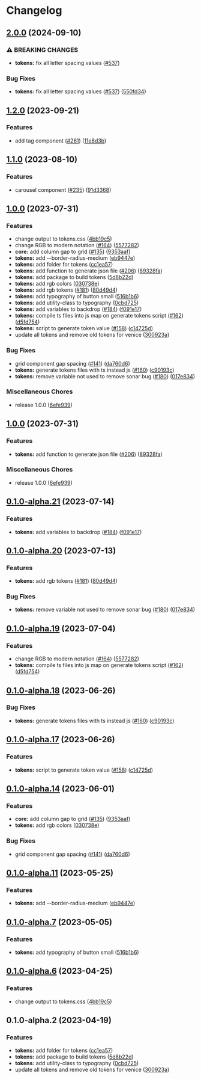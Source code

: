 # Changelog

## [2.0.0](https://github.com/juntossomosmais/atomium/compare/atomium-tokens-v1.2.0...atomium-tokens-v2.0.0) (2024-09-10)


### ⚠ BREAKING CHANGES

* **tokens:** fix all letter spacing values ([#537](https://github.com/juntossomosmais/atomium/issues/537))

### Bug Fixes

* **tokens:** fix all letter spacing values ([#537](https://github.com/juntossomosmais/atomium/issues/537)) ([550fd34](https://github.com/juntossomosmais/atomium/commit/550fd34de953a8868551f9906c28bbd5e3d9786a))

## [1.2.0](https://github.com/juntossomosmais/atomium/compare/atomium-tokens-v1.1.0...atomium-tokens-v1.2.0) (2023-09-21)


### Features

* add tag component ([#261](https://github.com/juntossomosmais/atomium/issues/261)) ([11e8d3b](https://github.com/juntossomosmais/atomium/commit/11e8d3b59714eff3710f78cc0c7ebf6a64629ec1))

## [1.1.0](https://github.com/juntossomosmais/atomium/compare/atomium-tokens-v1.0.0...atomium-tokens-v1.1.0) (2023-08-10)


### Features

* carousel component ([#235](https://github.com/juntossomosmais/atomium/issues/235)) ([91d3368](https://github.com/juntossomosmais/atomium/commit/91d33687318d6842f577509bf6d0587c6ac4c340))

## [1.0.0](https://github.com/juntossomosmais/atomium/compare/atomium-tokens-v1.0.0...atomium-tokens-v1.0.0) (2023-07-31)


### Features

* change output to tokens.css ([4bb19c5](https://github.com/juntossomosmais/atomium/commit/4bb19c5ac4476f087399c486692f7f72d58ff300))
* change RGB to modern notation ([#164](https://github.com/juntossomosmais/atomium/issues/164)) ([5577282](https://github.com/juntossomosmais/atomium/commit/5577282d319982a9ebcec57cba80db1a166c9158))
* **core:** add column gap to grid ([#135](https://github.com/juntossomosmais/atomium/issues/135)) ([9353aaf](https://github.com/juntossomosmais/atomium/commit/9353aafa50d91edb76a60e441cdcf514124a4986))
* **tokens:** add --border-radius-medium ([eb9447e](https://github.com/juntossomosmais/atomium/commit/eb9447e4981c4d7f1df2d4d6a5930087fab15de9))
* **tokens:** add folder for tokens ([cc1ea57](https://github.com/juntossomosmais/atomium/commit/cc1ea5799cc587e6eb69f8d9818df5a1ce635d31))
* **tokens:** add function to generate json file ([#206](https://github.com/juntossomosmais/atomium/issues/206)) ([89328fa](https://github.com/juntossomosmais/atomium/commit/89328fac3805e8a2f9edd543d09cef093201cf03))
* **tokens:** add package to build tokens ([5d8b22d](https://github.com/juntossomosmais/atomium/commit/5d8b22daf0b0dd61c9583a62ae5ef95b339305f6))
* **tokens:** add rgb colors ([030738e](https://github.com/juntossomosmais/atomium/commit/030738e098a1b08f340db2c97847512c72abf4b3))
* **tokens:** add rgb tokens ([#181](https://github.com/juntossomosmais/atomium/issues/181)) ([80d49d4](https://github.com/juntossomosmais/atomium/commit/80d49d4449841cc093e35955bdf94a06c601e2d2))
* **tokens:** add typography of button small ([516b1b6](https://github.com/juntossomosmais/atomium/commit/516b1b6c909ade8d4388ce06ee6852925e11fcda))
* **tokens:** add utility-class to typography ([0cbd725](https://github.com/juntossomosmais/atomium/commit/0cbd725133b7f3061ae39a16c5e478e158918e9d))
* **tokens:** add variables to backdrop  ([#184](https://github.com/juntossomosmais/atomium/issues/184)) ([f091e17](https://github.com/juntossomosmais/atomium/commit/f091e1733e2d27ecdad4600ed01c16593b884048))
* **tokens:** compile ts files into js map on generate tokens script ([#162](https://github.com/juntossomosmais/atomium/issues/162)) ([d5fd754](https://github.com/juntossomosmais/atomium/commit/d5fd7543ceb65f4b27234f8559276a2238328b86))
* **tokens:** script to generate token value ([#158](https://github.com/juntossomosmais/atomium/issues/158)) ([c14725d](https://github.com/juntossomosmais/atomium/commit/c14725da9b463f966fae5bd0a72ceb6ecc5da804))
* update all tokens and remove old tokens for venice ([300923a](https://github.com/juntossomosmais/atomium/commit/300923a603ce228b17081df61c5a65dee1105a5d))


### Bug Fixes

* grid component gap spacing ([#141](https://github.com/juntossomosmais/atomium/issues/141)) ([da760d6](https://github.com/juntossomosmais/atomium/commit/da760d61060c85ca28ca173b495077008da62188))
* **tokens:** generate tokens files with ts instead js ([#160](https://github.com/juntossomosmais/atomium/issues/160)) ([c90193c](https://github.com/juntossomosmais/atomium/commit/c90193c48a26f1591d47f3ffa89c1433ba1342dc))
* **tokens:** remove variable not used to remove sonar bug ([#180](https://github.com/juntossomosmais/atomium/issues/180)) ([017e834](https://github.com/juntossomosmais/atomium/commit/017e834ba2704643cb16537b2d50b9765402ccc6))


### Miscellaneous Chores

* release 1.0.0 ([6efe939](https://github.com/juntossomosmais/atomium/commit/6efe93990da3adf75a8fc4cae928cb303d0f8123))

## [1.0.0](https://github.com/juntossomosmais/atomium/compare/atomium-tokens-v0.1.0-alpha.21...atomium-tokens-v1.0.0) (2023-07-31)


### Features

* **tokens:** add function to generate json file ([#206](https://github.com/juntossomosmais/atomium/issues/206)) ([89328fa](https://github.com/juntossomosmais/atomium/commit/89328fac3805e8a2f9edd543d09cef093201cf03))


### Miscellaneous Chores

* release 1.0.0 ([6efe939](https://github.com/juntossomosmais/atomium/commit/6efe93990da3adf75a8fc4cae928cb303d0f8123))

## [0.1.0-alpha.21](https://github.com/juntossomosmais/atomium/compare/atomium-tokens-v0.1.0-alpha.20...atomium-tokens-v0.1.0-alpha.21) (2023-07-14)


### Features

* **tokens:** add variables to backdrop  ([#184](https://github.com/juntossomosmais/atomium/issues/184)) ([f091e17](https://github.com/juntossomosmais/atomium/commit/f091e1733e2d27ecdad4600ed01c16593b884048))

## [0.1.0-alpha.20](https://github.com/juntossomosmais/atomium/compare/atomium-tokens-v0.1.0-alpha.19...atomium-tokens-v0.1.0-alpha.20) (2023-07-13)


### Features

* **tokens:** add rgb tokens ([#181](https://github.com/juntossomosmais/atomium/issues/181)) ([80d49d4](https://github.com/juntossomosmais/atomium/commit/80d49d4449841cc093e35955bdf94a06c601e2d2))


### Bug Fixes

* **tokens:** remove variable not used to remove sonar bug ([#180](https://github.com/juntossomosmais/atomium/issues/180)) ([017e834](https://github.com/juntossomosmais/atomium/commit/017e834ba2704643cb16537b2d50b9765402ccc6))

## [0.1.0-alpha.19](https://github.com/juntossomosmais/atomium/compare/atomium-tokens-v0.1.0-alpha.18...atomium-tokens-v0.1.0-alpha.19) (2023-07-04)


### Features

* change RGB to modern notation ([#164](https://github.com/juntossomosmais/atomium/issues/164)) ([5577282](https://github.com/juntossomosmais/atomium/commit/5577282d319982a9ebcec57cba80db1a166c9158))
* **tokens:** compile ts files into js map on generate tokens script ([#162](https://github.com/juntossomosmais/atomium/issues/162)) ([d5fd754](https://github.com/juntossomosmais/atomium/commit/d5fd7543ceb65f4b27234f8559276a2238328b86))

## [0.1.0-alpha.18](https://github.com/juntossomosmais/atomium/compare/atomium-tokens-v0.1.0-alpha.17...atomium-tokens-v0.1.0-alpha.18) (2023-06-26)


### Bug Fixes

* **tokens:** generate tokens files with ts instead js ([#160](https://github.com/juntossomosmais/atomium/issues/160)) ([c90193c](https://github.com/juntossomosmais/atomium/commit/c90193c48a26f1591d47f3ffa89c1433ba1342dc))

## [0.1.0-alpha.17](https://github.com/juntossomosmais/atomium/compare/atomium-tokens-v0.1.0-alpha.14...atomium-tokens-v0.1.0-alpha.17) (2023-06-26)


### Features

* **tokens:** script to generate token value ([#158](https://github.com/juntossomosmais/atomium/issues/158)) ([c14725d](https://github.com/juntossomosmais/atomium/commit/c14725da9b463f966fae5bd0a72ceb6ecc5da804))

## [0.1.0-alpha.14](https://github.com/juntossomosmais/atomium/compare/atomium-tokens-v0.1.0-alpha.11...atomium-tokens-v0.1.0-alpha.14) (2023-06-01)


### Features

* **core:** add column gap to grid ([#135](https://github.com/juntossomosmais/atomium/issues/135)) ([9353aaf](https://github.com/juntossomosmais/atomium/commit/9353aafa50d91edb76a60e441cdcf514124a4986))
* **tokens:** add rgb colors ([030738e](https://github.com/juntossomosmais/atomium/commit/030738e098a1b08f340db2c97847512c72abf4b3))


### Bug Fixes

* grid component gap spacing ([#141](https://github.com/juntossomosmais/atomium/issues/141)) ([da760d6](https://github.com/juntossomosmais/atomium/commit/da760d61060c85ca28ca173b495077008da62188))

## [0.1.0-alpha.11](https://github.com/juntossomosmais/atomium/compare/atomium-tokens-v0.1.0-alpha.7...atomium-tokens-v0.1.0-alpha.11) (2023-05-25)


### Features

* **tokens:** add --border-radius-medium ([eb9447e](https://github.com/juntossomosmais/atomium/commit/eb9447e4981c4d7f1df2d4d6a5930087fab15de9))

## [0.1.0-alpha.7](https://github.com/juntossomosmais/atomium/compare/atomium-tokens-v0.1.0-alpha.6...atomium-tokens-v0.1.0-alpha.7) (2023-05-05)


### Features

* **tokens:** add typography of button small ([516b1b6](https://github.com/juntossomosmais/atomium/commit/516b1b6c909ade8d4388ce06ee6852925e11fcda))

## [0.1.0-alpha.6](https://github.com/juntossomosmais/atomium/compare/atomium-tokens-v0.1.0-alpha.2...atomium-tokens-v0.1.0-alpha.6) (2023-04-25)


### Features

* change output to tokens.css ([4bb19c5](https://github.com/juntossomosmais/atomium/commit/4bb19c5ac4476f087399c486692f7f72d58ff300))

## 0.1.0-alpha.2 (2023-04-19)


### Features

* **tokens:** add folder for tokens ([cc1ea57](https://github.com/juntossomosmais/atomium/commit/cc1ea5799cc587e6eb69f8d9818df5a1ce635d31))
* **tokens:** add package to build tokens ([5d8b22d](https://github.com/juntossomosmais/atomium/commit/5d8b22daf0b0dd61c9583a62ae5ef95b339305f6))
* **tokens:** add utility-class to typography ([0cbd725](https://github.com/juntossomosmais/atomium/commit/0cbd725133b7f3061ae39a16c5e478e158918e9d))
* update all tokens and remove old tokens for venice ([300923a](https://github.com/juntossomosmais/atomium/commit/300923a603ce228b17081df61c5a65dee1105a5d))
